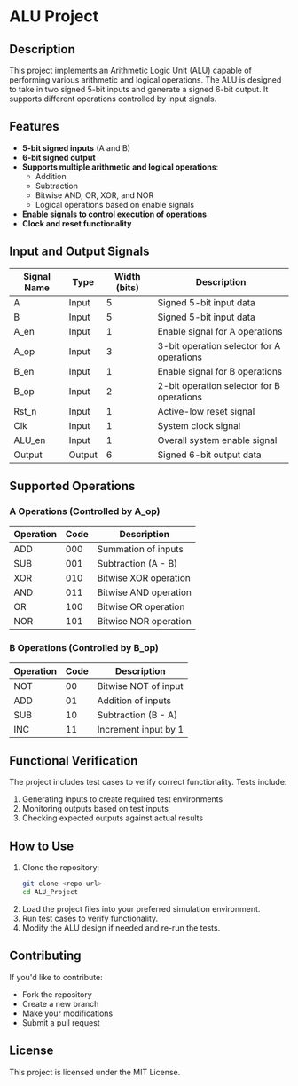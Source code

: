 # ALU Project

## Description

This project implements an Arithmetic Logic Unit (ALU) capable of performing various arithmetic and logical operations. The ALU is designed to take in two signed 5-bit inputs and generate a signed 6-bit output. It supports different operations controlled by input signals.

## Features

- **5-bit signed inputs** (A and B)
- **6-bit signed output**
- **Supports multiple arithmetic and logical operations**:
  - Addition
  - Subtraction
  - Bitwise AND, OR, XOR, and NOR
  - Logical operations based on enable signals
- **Enable signals to control execution of operations**
- **Clock and reset functionality**

## Input and Output Signals

| Signal Name | Type   | Width (bits) | Description                               |
| ----------- | ------ | ------------ | ----------------------------------------- |
| A           | Input  | 5            | Signed 5-bit input data                   |
| B           | Input  | 5            | Signed 5-bit input data                   |
| A\_en       | Input  | 1            | Enable signal for A operations            |
| A\_op       | Input  | 3            | 3-bit operation selector for A operations |
| B\_en       | Input  | 1            | Enable signal for B operations            |
| B\_op       | Input  | 2            | 2-bit operation selector for B operations |
| Rst\_n      | Input  | 1            | Active-low reset signal                   |
| Clk         | Input  | 1            | System clock signal                       |
| ALU\_en     | Input  | 1            | Overall system enable signal              |
| Output      | Output | 6            | Signed 6-bit output data                  |

## Supported Operations

### A Operations (Controlled by A\_op)

| Operation | Code | Description           |
| --------- | ---- | --------------------- |
| ADD       | 000  | Summation of inputs   |
| SUB       | 001  | Subtraction (A - B)   |
| XOR       | 010  | Bitwise XOR operation |
| AND       | 011  | Bitwise AND operation |
| OR        | 100  | Bitwise OR operation  |
| NOR       | 101  | Bitwise NOR operation |

### B Operations (Controlled by B\_op)

| Operation | Code | Description          |
| --------- | ---- | -------------------- |
| NOT       | 00   | Bitwise NOT of input |
| ADD       | 01   | Addition of inputs   |
| SUB       | 10   | Subtraction (B - A)  |
| INC       | 11   | Increment input by 1 |

## Functional Verification

The project includes test cases to verify correct functionality. Tests include:

1. Generating inputs to create required test environments
2. Monitoring outputs based on test inputs
3. Checking expected outputs against actual results

## How to Use

1. Clone the repository:
   ```sh
   git clone <repo-url>
   cd ALU_Project
   ```
2. Load the project files into your preferred simulation environment.
3. Run test cases to verify functionality.
4. Modify the ALU design if needed and re-run the tests.

## Contributing

If you'd like to contribute:

- Fork the repository
- Create a new branch
- Make your modifications
- Submit a pull request

## License

This project is licensed under the MIT License.

